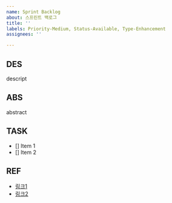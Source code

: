 ```yaml
---
name: Sprint Backlog
about: 스프린트 백로그
title: ''
labels: Priority-Medium, Status-Available, Type-Enhancement
assignees: ''

---
```


## DES ##

descript

## ABS ##

abstract

## TASK ##

- [] Item 1
- [] Item 2

## REF ##

- [링크1](https://www.naver.com)
- [링크2](https://www.google.com)
